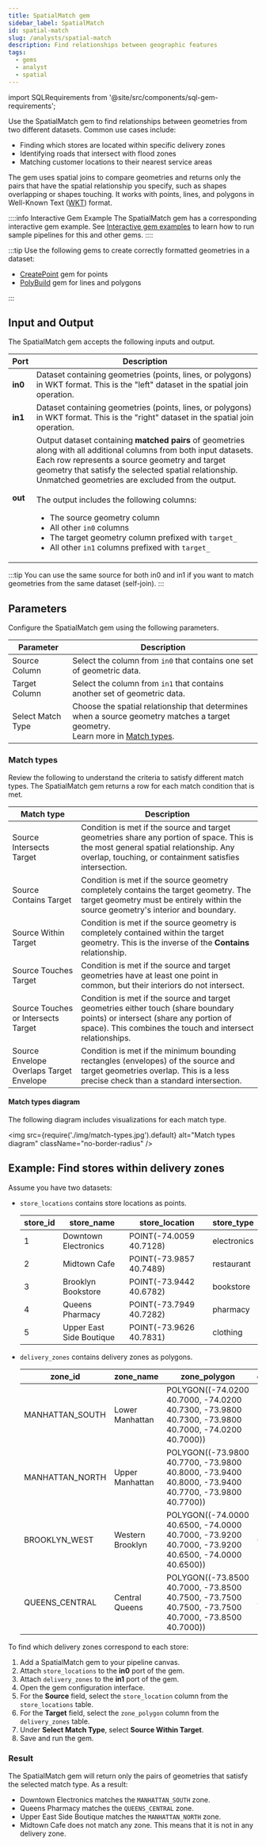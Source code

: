 ```yaml
---
title: SpatialMatch gem
sidebar_label: SpatialMatch
id: spatial-match
slug: /analysts/spatial-match
description: Find relationships between geographic features
tags:
  - gems
  - analyst
  - spatial
---
```


import SQLRequirements from '@site/src/components/sql-gem-requirements';

<SQLRequirements
  execution_engine="SQL Warehouse"
  sql_package_name="ProphecyDatabricksSqlSpatial"
  sql_package_version="0.0.3+"
/>

Use the SpatialMatch gem to find relationships between geometries from two different datasets. Common use cases include:

- Finding which stores are located within specific delivery zones
- Identifying roads that intersect with flood zones
- Matching customer locations to their nearest service areas

The gem uses spatial joins to compare geometries and returns only the pairs that have the spatial relationship you specify, such as shapes overlapping or shapes touching. It works with points, lines, and polygons in Well-Known Text ([WKT](https://en.wikipedia.org/wiki/Well-known_text_representation_of_geometry)) format.

::::info Interactive Gem Example
The SpatialMatch gem has a corresponding interactive gem example. See [Interactive gem examples](/analysts/gems#interactive-gem-examples) to learn how to run sample pipelines for this and other gems.
::::

:::tip
Use the following gems to create correctly formatted geometries in a dataset:

- [CreatePoint](/analysts/create-point) gem for points
- [PolyBuild](/analysts/polybuild) gem for lines and polygons

:::

## Input and Output

The SpatialMatch gem accepts the following inputs and output.

| Port    | Description                                                                                                                                                                                                                                                                                                                                                                                                                                                                                                                             |
| ------- | --------------------------------------------------------------------------------------------------------------------------------------------------------------------------------------------------------------------------------------------------------------------------------------------------------------------------------------------------------------------------------------------------------------------------------------------------------------------------------------------------------------------------------------- |
| **in0** | Dataset containing geometries (points, lines, or polygons) in WKT format. This is the "left" dataset in the spatial join operation.                                                                                                                                                                                                                                                                                                                                                                                                     |
| **in1** | Dataset containing geometries (points, lines, or polygons) in WKT format. This is the "right" dataset in the spatial join operation.                                                                                                                                                                                                                                                                                                                                                                                                    |
| **out** | Output dataset containing **matched pairs** of geometries along with all additional columns from both input datasets. Each row represents a source geometry and target geometry that satisfy the selected spatial relationship. Unmatched geometries are excluded from the output. <br/><br/>The output includes the following columns: <ul><li>The source geometry column</li><li>All other `in0` columns</li><li>The target geometry column prefixed with `target_`</li><li>All other `in1` columns prefixed with `target_`</li></ul> |

:::tip
You can use the same source for both in0 and in1 if you want to match geometries from the same dataset (self-join).
:::

## Parameters

Configure the SpatialMatch gem using the following parameters.

| Parameter         | Description                                                                                                                                       |
| ----------------- | ------------------------------------------------------------------------------------------------------------------------------------------------- |
| Source Column     | Select the column from `in0` that contains one set of geometric data.                                                                             |
| Target Column     | Select the column from `in1` that contains another set of geometric data.                                                                         |
| Select Match Type | Choose the spatial relationship that determines when a source geometry matches a target geometry. <br/>Learn more in [Match types](#match-types). |

### Match types

Review the following to understand the criteria to satisfy different match types. The SpatialMatch gem returns a row for each match condition that is met.

| Match type                               | Description                                                                                                                                                                                   |
| ---------------------------------------- | --------------------------------------------------------------------------------------------------------------------------------------------------------------------------------------------- |
| Source Intersects Target                 | Condition is met if the source and target geometries share any portion of space. This is the most general spatial relationship. Any overlap, touching, or containment satisfies intersection. |
| Source Contains Target                   | Condition is met if the source geometry completely contains the target geometry. The target geometry must be entirely within the source geometry's interior and boundary.                     |
| Source Within Target                     | Condition is met if the source geometry is completely contained within the target geometry. This is the inverse of the **Contains** relationship.                                             |
| Source Touches Target                    | Condition is met if the source and target geometries have at least one point in common, but their interiors do not intersect.                                                                 |
| Source Touches or Intersects Target      | Condition is met if the source and target geometries either touch (share boundary points) or intersect (share any portion of space). This combines the touch and intersect relationships.     |
| Source Envelope Overlaps Target Envelope | Condition is met if the minimum bounding rectangles (envelopes) of the source and target geometries overlap. This is a less precise check than a standard intersection.                       |

#### Match types diagram

The following diagram includes visualizations for each match type.

<img
src={require('./img/match-types.jpg').default}
alt="Match types diagram"
className="no-border-radius"
/>

## Example: Find stores within delivery zones

Assume you have two datasets:

- `store_locations` contains store locations as points.

  <div class="table-example">

  | store_id | store_name               | store_location          | store_type  |
  | -------- | ------------------------ | ----------------------- | ----------- |
  | 1        | Downtown Electronics     | POINT(-74.0059 40.7128) | electronics |
  | 2        | Midtown Cafe             | POINT(-73.9857 40.7489) | restaurant  |
  | 3        | Brooklyn Bookstore       | POINT(-73.9442 40.6782) | bookstore   |
  | 4        | Queens Pharmacy          | POINT(-73.7949 40.7282) | pharmacy    |
  | 5        | Upper East Side Boutique | POINT(-73.9626 40.7831) | clothing    |

  </div>

- `delivery_zones` contains delivery zones as polygons.

  <div class="table-example">

  | zone_id         | zone_name        | zone_polygon                                                                                        | delivery_fee |
  | --------------- | ---------------- | --------------------------------------------------------------------------------------------------- | ------------ |
  | MANHATTAN_SOUTH | Lower Manhattan  | POLYGON((-74.0200 40.7000, -74.0200 40.7300, -73.9800 40.7300, -73.9800 40.7000, -74.0200 40.7000)) | 5.99         |
  | MANHATTAN_NORTH | Upper Manhattan  | POLYGON((-73.9800 40.7700, -73.9800 40.8000, -73.9400 40.8000, -73.9400 40.7700, -73.9800 40.7700)) | 7.99         |
  | BROOKLYN_WEST   | Western Brooklyn | POLYGON((-74.0000 40.6500, -74.0000 40.7000, -73.9200 40.7000, -73.9200 40.6500, -74.0000 40.6500)) | 6.99         |
  | QUEENS_CENTRAL  | Central Queens   | POLYGON((-73.8500 40.7000, -73.8500 40.7500, -73.7500 40.7500, -73.7500 40.7000, -73.8500 40.7000)) | 8.99         |

  </div>

To find which delivery zones correspond to each store:

1. Add a SpatialMatch gem to your pipeline canvas.
1. Attach `store_locations` to the **in0** port of the gem.
1. Attach `delivery_zones` to the **in1** port of the gem.
1. Open the gem configuration interface.
1. For the **Source** field, select the `store_location` column from the `store_locations` table.
1. For the **Target** field, select the `zone_polygon` column from the `delivery_zones` table.
1. Under **Select Match Type**, select **Source Within Target**.
1. Save and run the gem.

### Result

The SpatialMatch gem will return only the pairs of geometries that satisfy the selected match type. As a result:

- Downtown Electronics matches the `MANHATTAN_SOUTH` zone.
- Queens Pharmacy matches the `QUEENS_CENTRAL` zone.
- Upper East Side Boutique matches the `MANHATTAN_NORTH` zone.
- Midtown Cafe does not match any zone. This means that it is not in any delivery zone.
